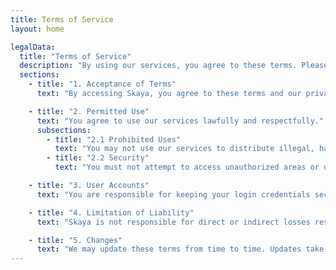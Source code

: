 ```yaml
---
title: Terms of Service
layout: home

legalData:
  title: "Terms of Service"
  description: "By using our services, you agree to these terms. Please read them carefully."
  sections:
    - title: "1. Acceptance of Terms"
      text: "By accessing Skaya, you agree to these terms and our privacy policy."

    - title: "2. Permitted Use"
      text: "You agree to use our services lawfully and respectfully."
      subsections:
        - title: "2.1 Prohibited Uses"
          text: "You may not use our services to distribute illegal, harmful, or fraudulent content."
        - title: "2.2 Security"
          text: "You must not attempt to access unauthorized areas or disrupt our systems."

    - title: "3. User Accounts"
      text: "You are responsible for keeping your login credentials secure and for all activities under your account."

    - title: "4. Limitation of Liability"
      text: "Skaya is not responsible for direct or indirect losses resulting from the use of our services."

    - title: "5. Changes"
      text: "We may update these terms from time to time. Updates take effect once published."
---
```


